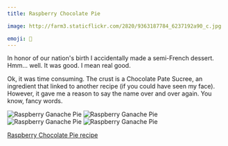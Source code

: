 ```yaml
---
title: Raspberry Chocolate Pie

image: http://farm3.staticflickr.com/2820/9363187784_6237192a90_c.jpg

emoji: 🥧
---
```


In honor of our nation's birth I accidentally made a semi-French dessert. Hmm... well. It was good. I mean real good.

Ok, it was time consuming. The crust is a Chocolate Pate Sucree, an ingredient that linked to another recipe (if you could have seen my face). However, it gave me a reason to say the name over and over again. You know, fancy words.

<div class="photos">
<img src="http://farm4.staticflickr.com/3767/9360406879_1564d9a2b7.jpg" class="img-thirds" alt="Raspberry Ganache Pie">
<img src="http://farm8.staticflickr.com/7417/9363185332_83510a83e7.jpg" class="img-thirds" alt="Raspberry Ganache Pie">
<img src="http://farm4.staticflickr.com/3706/9360411037_abc6fa513b.jpg" class="img-thirds" alt="Raspberry Ganache Pie">
<img src="http://farm3.staticflickr.com/2820/9363187784_6237192a90_b.jpg" alt="Raspberry Ganache Pie">
</div>

[Raspberry Chocolate Pie recipe](http://www.marthastewart.com/354896/raspberry-chocolate-pie)
